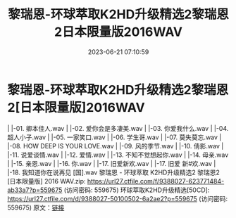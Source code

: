 ﻿---
title: 黎瑞恩-环球萃取K2HD升级精选2黎瑞恩2日本限量版2016WAV
date: 2023-06-21 07:10:59
categories: WAV车载音乐、镜像
tags: 华语中文
---
# 黎瑞恩-环球萃取K2HD升级精选2黎瑞恩2[日本限量版]2016WAV

| |-01. 卿本佳人.wav
| |-02. 爱你会是多凄美.wav
| |-03. 你爱我什么.wav
| |-04. 超人小子.wav
| |-05. 一家笑口.wav
| |-06. 学生哥.wav
| |-07. 莫失莫忘.wav
| |-08. HOW DEEP IS YOUR LOVE.wav
| |-09. 风的季节.wav
| |-10. 倩影.wav
| |-11. 说爱谈情.wav
| |-12. 爱情.wav
| |-13. 不知不觉想起你.wav
| |-14. 母亲.wav
| |-15. 亲恩.wav
| |-16. 你.wav
| |-17. 旧爱新欢.wav
| |-17. 旧爱 新#欢.wav
| |-18. 我知道你在说再见 [国].wav
黎瑞恩 - 环球萃取 K2HD升级精选2 黎瑞恩2 [日本限量版] 2016 WAV.zip: https://url27.ctfile.com/f/9388027-623771484-ab33a7?p=559675
(访问密码: 559675)
环球萃取K2HD升级精选[50CD]: https://url27.ctfile.com/d/9388027-50100502-6a2ae2?p=559675
(访问密码: 559675)
原文：[链接](https://blog.sina.com.cn/s/blog_1647c7e76010312fh.html)